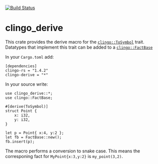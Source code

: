 [![Build Status](https://travis-ci.org/potassco/clingo_derive.svg?branch=master)](https://travis-ci.org/potassco/clingo_derive)

# clingo_derive

This crate provides the derive macro for the [`clingo::ToSymbol`](https://docs.rs/clingo/0.4.2/clingo/trait.ToSymbol.html) trait.
Datatypes that implement this trait can be added to a [`clingo::FactBase`](https://docs.rs/clingo/0.4.2/clingo/struct.FactBase.html)

In your `Cargo.toml` add:

    [dependencies]
    clingo-rs = "1.4.2"
    clingo-derive = "*"

In your source write:

    use clingo_derive::*;
    use clingo::FactBase;

    #[derive(ToSymbol)]
    struct Point {
        x: i32,
        y: i32,
    }

    let p = Point{ x:4, y:2 };
    let fb = FactBase::new();
    fb.insert(p);

The macro performs a conversion to snake case. This means the corresponing fact for `MyPoint{x:3,y:2}` is `my_point(3,2)`.
